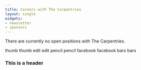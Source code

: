 ```yaml
---
title: Careers with The Carpentries
layout: single
widgets:
- newsletter
- sponsors
---
```


There are currently no open positions with The Carpentries.


thumb
  <i class="fas fa-thumbs-up"></i>
thumb 
edit
<i class="fa fa-edit"></i>
edit
pencil
<i class="fa fa-pencil"></i>
pencil
facebook
<i class="fab fa-facebook"></i>
facebook
bars
<i class="fas fa-bars"></i>
bars

<h3>This is a header</h3>